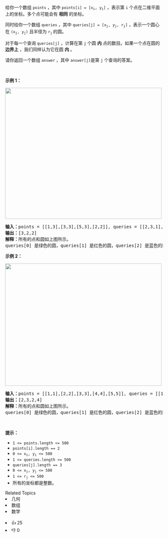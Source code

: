 <p>给你一个数组&nbsp;<code>points</code>&nbsp;，其中&nbsp;<code>points[i] = [x<sub>i</sub>, y<sub>i</sub>]</code>&nbsp;，表示第&nbsp;<code>i</code>&nbsp;个点在二维平面上的坐标。多个点可能会有 <strong>相同</strong>&nbsp;的坐标。</p>

<p>同时给你一个数组&nbsp;<code>queries</code>&nbsp;，其中&nbsp;<code>queries[j] = [x<sub>j</sub>, y<sub>j</sub>, r<sub>j</sub>]</code>&nbsp;，表示一个圆心在&nbsp;<code>(x<sub>j</sub>, y<sub>j</sub>)</code>&nbsp;且半径为&nbsp;<code>r<sub>j</sub></code><sub>&nbsp;</sub>的圆。</p>

<p>对于每一个查询&nbsp;<code>queries[j]</code>&nbsp;，计算在第 <code>j</code>&nbsp;个圆 <strong>内</strong>&nbsp;点的数目。如果一个点在圆的 <strong>边界上</strong>&nbsp;，我们同样认为它在圆&nbsp;<strong>内</strong>&nbsp;。</p>

<p>请你返回一个数组<em>&nbsp;</em><code>answer</code>&nbsp;，其中<em>&nbsp;</em><code>answer[j]</code>是第&nbsp;<code>j</code>&nbsp;个查询的答案。</p>

<p>&nbsp;</p>

<p><strong>示例 1：</strong></p> 
<img alt="" src="https://assets.leetcode.com/uploads/2021/03/25/chrome_2021-03-25_22-34-16.png" style="width: 500px; height: 418px;"> <pre><b>输入：</b>points = [[1,3],[3,3],[5,3],[2,2]], queries = [[2,3,1],[4,3,1],[1,1,2]]
<b>输出：</b>[3,2,2]
<b>解释：</b>所有的点和圆如上图所示。
queries[0] 是绿色的圆，queries[1] 是红色的圆，queries[2] 是蓝色的圆。
</pre> </img>

<p><strong>示例 2：</strong></p> 
<img alt="" src="https://assets.leetcode.com/uploads/2021/03/25/chrome_2021-03-25_22-42-07.png" style="width: 500px; height: 390px;"> <pre><b>输入：</b>points = [[1,1],[2,2],[3,3],[4,4],[5,5]], queries = [[1,2,2],[2,2,2],[4,3,2],[4,3,3]]
<b>输出：</b>[2,3,2,4]
<b>解释：</b>所有的点和圆如上图所示。
queries[0] 是绿色的圆，queries[1] 是红色的圆，queries[2] 是蓝色的圆，queries[3] 是紫色的圆。
</pre> </img>

<p>&nbsp;</p>

<p><strong>提示：</strong></p>

<ul> 
 <li><code>1 &lt;= points.length &lt;= 500</code></li> 
 <li><code>points[i].length == 2</code></li> 
 <li><code>0 &lt;= x<sub>​​​​​​i</sub>, y<sub>​​​​​​i</sub> &lt;= 500</code></li> 
 <li><code>1 &lt;= queries.length &lt;= 500</code></li> 
 <li><code>queries[j].length == 3</code></li> 
 <li><code>0 &lt;= x<sub>j</sub>, y<sub>j</sub> &lt;= 500</code></li> 
 <li><code>1 &lt;= r<sub>j</sub> &lt;= 500</code></li> 
 <li>所有的坐标都是整数。</li> 
</ul>

<div><div>Related Topics</div><div><li>几何</li><li>数组</li><li>数学</li></div></div><br><div><li>👍 25</li><li>👎 0</li></div>
